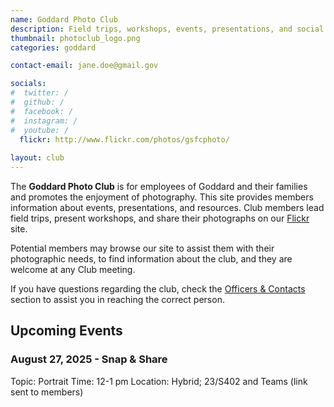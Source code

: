 ```yaml
---
name: Goddard Photo Club
description: Field trips, workshops, events, presentations, and social events for all who enjoy photography.
thumbnail: photoclub_logo.png
categories: goddard

contact-email: jane.doe@gmail.gov

socials:
#  twitter: /
#  github: /
#  facebook: /
#  instagram: /
#  youtube: /
  flickr: http://www.flickr.com/photos/gsfcphoto/
  
layout: club
---
```


The **Goddard Photo Club** is for employees of Goddard and their families and promotes the enjoyment of photography. This site provides members information about events, presentations, and resources. Club members lead field trips, present workshops, and share their photographs on our [Flickr](http://www.flickr.com/photos/gsfcphoto/) site.

Potential members may browse our site to assist them with their photographic needs, to find information about the club, and they are welcome at any Club meeting.

If you have questions regarding the club, check the [Officers & Contacts]() section to assist you in reaching the correct person.

## Upcoming Events

### August 27, 2025 - Snap & Share

Topic: Portrait
Time: 12-1 pm
Location: Hybrid; 23/S402 and Teams (link sent to members)
